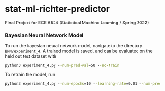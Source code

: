 # stat-ml-richter-predictor
Final Project for ECE 6524 (Statistical Machine Learning / Spring 2022) 

### Bayesian Neural Network Model

To run the bayesian neural network model, navigate to the directory `BNN/experiment_4`. A trained model is saved, and can be evaluated on the held out test dataset with

```cmd
python3 experiment_4.py --num-pred-val=50 --no-train
```

To retrain the model, run
```cmd
python3 experiment_4.py --num-epochs=10 --learning-rate=0.01 --num-pred-val=50 --batch-size=64 --save-model
```
